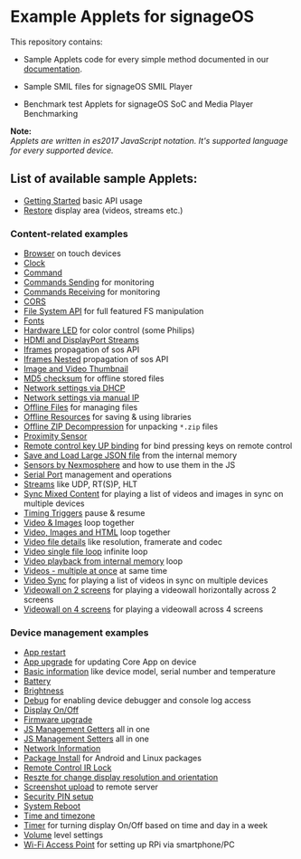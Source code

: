 # Example Applets for signageOS

This repository contains:

- Sample Applets code for every simple method documented in our [documentation](https://docs.signageos.io/api/js/content/js-api-introduction).

- Sample SMIL files for signageOS SMIL Player

- Benchmark test Applets for signageOS SoC and Media Player Benchmarking

**Note:**  
*Applets are written in es2017 JavaScript notation. It's supported language for every supported device.*

## List of available sample Applets:

- [Getting Started](/index.html) basic API usage
- [Restore](/examples/content-js-api/restore) display area (videos, streams etc.)

### Content-related examples
- [Browser](/examples/content-js-api/browser) on touch devices
- [Clock](/examples/content-js-api/clock)
- [Command](/examples/content-js-api/command)
- [Commands Sending](/examples/content-js-api/command/sending) for monitoring
- [Commands Receiving](/examples/content-js-api/command/receiving) for monitoring
- [CORS](/examples/content-js-api/cors)
- [File System API](/examples/content-js-api/file-system) for full featured FS manipulation
- [Fonts](/examples/content-js-api/fonts)
- [Hardware LED](/examples/content-js-api/hardware-led) for color control (some Philips)
- [HDMI and DisplayPort Streams](/examples/content-js-api/stream-hdmi-port)
- [Iframes](/examples/content-js-api/iframes) propagation of sos API
- [Iframes Nested](/examples/content-js-api/nested-iframes) propagation of sos API
- [Image and Video Thumbnail](/examples/content-js-api/image-video-thumbnail)
- [MD5 checksum](/examples/content-js-api/md5-checksum) for offline stored files
- [Network settings via DHCP](/examples/content-js-api/network-settings-dhcp)
- [Network settings via manual IP](/examples/content-js-api/network-settings-manual)
- [Offline Files](/examples/content-js-api/offline-files) for managing files
- [Offline Resources](/examples/content-js-api/offline-resources) for saving & using libraries
- [Offline ZIP Decompression](/examples/content-js-api/offline-zip-decompression) for unpacking `*.zip` files
- [Proximity Sensor](/examples/content-js-api/proximity)
- [Remote control key UP binding](/examples/content-js-api/remote-control) for bind pressing keys on remote control
- [Save and Load Large JSON file](/examples/content-js-api/save-and-load-large-json) from the internal memory
- [Sensors by Nexmosphere](/examples/content-js-api/sensors-nexmosphere) and how to use them in the JS
- [Serial Port](/examples/content-js-api/serial) management and operations
- [Streams](/examples/content-js-api/stream) like UDP, RT(S)P, HLT
- [Sync Mixed Content](/examples/content-js-api/sync-mixed-content) for playing a list of videos and images in sync on multiple devices
- [Timing Triggers](/examples/content-js-api/timing-triggers) pause & resume
- [Video & Images](/examples/content-js-api/video-and-images) loop together
- [Video, Images and HTML](/examples/content-js-api/video-and-images-and-html) loop together
- [Video file details](/examples/content-js-api/video-details) like resolution, framerate and codec
- [Video single file loop](/examples/content-js-api/video-loop-one) infinite loop
- [Video playback from internal memory](/examples/content-js-api/video-loop-offline) loop
- [Videos - multiple at once](/examples/content-js-api/video-multiple) at same time
- [Video Sync](/examples/content-js-api/sync-video) for playing a list of videos in sync on multiple devices
- [Videowall on 2 screens](/examples/content-js-api/videowall-2screens) for playing a videowall horizontally across 2 screens
- [Videowall on 4 screens](/examples/content-js-api/videowall-4screens) for playing a videowall across 4 screens

### Device management examples
- [App restart](/examples/management-js-api/app-restart)
- [App upgrade](/examples/management-js-api/app-upgrade) for updating Core App on device
- [Basic information](/examples/management-js-api/basics) like device model, serial number and temperature
- [Battery](/examples/management-js-api/battery)
- [Brightness](/examples/management-js-api/brightness)
- [Debug](/examples/management-js-api/debug) for enabling device debugger and console log access
- [Display On/Off](/examples/management-js-api/display)
- [Firmware upgrade](/examples/management-js-api/firmware)
- [JS Management Getters](/examples/management-js-api/js-management-getters) all in one
- [JS Management Setters](/examples/management-js-api/js-management-setters) all in one
- [Network Information](/examples/management-js-api/network)
- [Package Install](/examples/management-js-api/package-install) for Android and Linux packages
- [Remote Control IR Lock](/examples/management-js-api/remote)
- [Reszte for change display resolution and orientation](/examples/management-js-api/resize)
- [Screenshot upload](/examples/management-js-api/screenshot-upload) to remote server
- [Security PIN setup](/examples/management-js-api/security-pin-code)
- [System Reboot](/examples/management-js-api/system-reboot)
- [Time and timezone](/examples/management-js-api/time)
- [Timer](/examples/management-js-api/timer) for turning display On/Off based on time and day in a week 
- [Volume](/examples/management-js-api/volume) level settings
- [Wi-Fi Access Point](/examples/management-js-api/wifi-access-point) for setting up RPi via smartphone/PC
